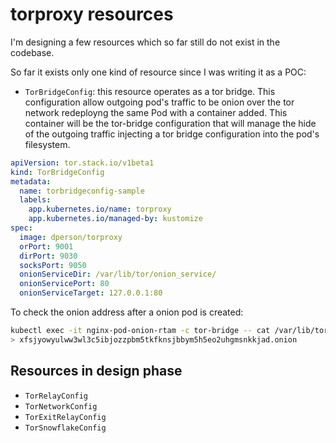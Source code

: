 # torproxy resources

I'm designing a few resources which so far still do not exist in the codebase.

So far it exists only one kind of resource since I was writing it as a POC:
- `TorBridgeConfig`: this resource operates as a tor bridge.
This configuration allow outgoing pod's traffic to be onion over the tor network redeployng the same Pod with a container added. This container will be the tor-bridge configuration that will manage the hide of the outgoing traffic injecting a tor bridge configuration into the pod's filesystem.

```yaml
apiVersion: tor.stack.io/v1beta1
kind: TorBridgeConfig
metadata:
  name: torbridgeconfig-sample
  labels:
    app.kubernetes.io/name: torproxy
    app.kubernetes.io/managed-by: kustomize
spec:
  image: dperson/torproxy
  orPort: 9001
  dirPort: 9030
  socksPort: 9050
  onionServiceDir: /var/lib/tor/onion_service/
  onionServicePort: 80
  onionServiceTarget: 127.0.0.1:80    
```

To check the onion address after a onion pod is created: 
```sh
kubectl exec -it nginx-pod-onion-rtam -c tor-bridge -- cat /var/lib/tor/onion_service/hostname
> xfsjyowyulww3wl3c5ibjozzpbm5tkfknsjbbym5h5eo2uhgmsnkkjad.onion
```

## Resources in design phase
- `TorRelayConfig`
- `TorNetworkConfig`
- `TorExitRelayConfig`
- `TorSnowflakeConfig`